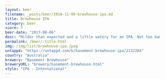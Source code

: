 ```yaml
---
layout: beer
filename: _posts/beer/2016-11-09-brewhouse-ipa.md
title: Brewhouse IPA
category: beer
score: 7
beer-date: "2017-08-06"
desc: "Milder than expected and a little watery for an IPA. Not too bad"
permalink: /beer/:title.html
img: /img/list/brewhouse-ipa.jpeg
untappd: "https://untappd.com/b/basement-brewhouse-ipa/2132204"
country: "Australia"
brewery: "Basement Brewhouse"
breweryURL: "brewery/basement-brewhouse.html"
style: "IPA - International"
---
```

